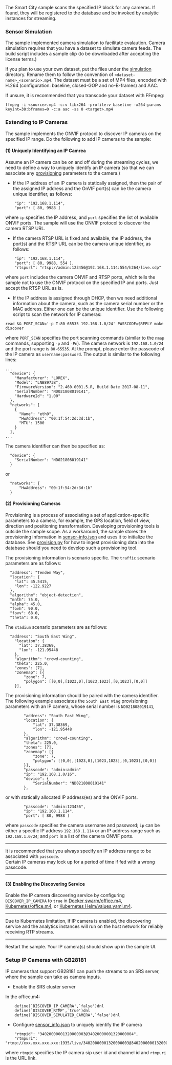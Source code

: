 
The Smart City sample scans the specified IP block for any cameras. If found, they will be registered to the database and be invoked by analytic instances for streaming.

### Sensor Simulation

The sample implemented camera simulation to facilitate evalaution. Camera simulation requires that you have a dataset to simulate camera feeds. The build script includes a sample clip (to be downloaded after accepting the license terms.)

If you plan to use your own dataset, put the files under the [simulation](simulation) directory. Rename them to follow the convention of ```<dataset-name>_<scenario>.mp4```. The dataset must be a set of MP4 files, encoded with H.264 (configuration: baseline, closed-GOP and no-B-frames) and AAC.   

If unsure, it is recommended that you transcode your dataset with FFmpeg:

```
ffmpeg -i <source>.mp4 -c:v libx264 -profile:v baseline -x264-params keyint=30:bframes=0 -c:a aac -ss 0 <target>.mp4
```

### Extending to IP Cameras

The sample implements the ONVIF protocol to discover IP cameras on the specified IP range. Do the following to add IP cameras to the sample:   

#### (1) Uniquely Identifying an IP Camrea

Assume an IP camera can be on and off during the streaming cycles, we need to define a way to uniquely identify an IP camera (so that we can associate any [provisioning](#2-provisioning-cameras) parameters to the camera.)   

- If the IP address of an IP camera is statically assigned, then the pair of the assigned IP address and the OnVIF port(s) can be the camera unique identifier, as follows:

```
    "ip": "192.168.1.114",
    "port": [ 80, 9988 ]
```

where `ip` specifies the IP address, and `port` specifies the list of available ONVIF ports. The sample will use the ONVIF protocol to discover the camera RTSP URL.           

- If the camera RTSP URL is fixed and available, the IP address, the port(s) and the RTSP URL can be the camera unique identifier, as follows:   

```
    "ip": "192.168.1.114",
    "port": [ 80, 9988, 554 ],
    "rtspurl": "rtsp://admin:123456@192.168.1.114:554/h264/live.sdp"
```

where `port` includes the camera ONVIF and RTSP ports, which tells the sample not to use the ONVIF protocol on the specified IP and ports. Just accept the RTSP URL as is.  

- If the IP address is assigned through DHCP, then we need additional information about the camera, such as the camera serial number or the MAC address. Either one can be the unique identifier. Use the following script to scan the network for IP cameras:  

```
read && PORT_SCAN='-p T:80-65535 192.168.1.0/24' PASSCODE=$REPLY make discover
```

where `PORT_SCAN` specifies the port scanning commands (similar to the `nmap` commands, supporting `-p` and `-Pn`). The camera network is `192.168.1.0/24` and the port range is `80-65535`. At the prompt, please enter the passcode of the IP camera as `username:password`. The output is similar to the following lines:    

```
...
  "device": {
    "Manufacturer": "LOREX",
    "Model": "LNB8973B",
    "FirmwareVersion": "2.460.0001.5.R, Build Date 2017-08-11",
    "SerialNumber": "ND021808019141",
    "HardwareId": "1.00"
  },
  "networks": [
    {
      "Name": "eth0",
      "HwAddress": "00:1f:54:2d:3d:1b",
      "MTU": 1500
    }
  ],
...
```

The camera identifier can then be specified as:   

```
  "device": {
    "SerialNumber": "ND021808019141"
  }
```

or

```
  "networks": {
      "HwAddress": "00:1f:54:2d:3d:1b"
  }
```

#### (2) Provisioning Cameras

Provisioning is a process of associating a set of application-specific parameters to a camera, for example, the GPS location, field of view, direction and positioning transformation. Developing provisioning tools is outside the sample scope. As a workaround, the sample stores the provisioning information in [sensor-info.json](../maintenance/db-init/sensor-info.json) and uses it to initialize the database. See [provision.py](../maintenance/db-init/provision.py) for how to ingest provisioning data into the database should you need to develop such a provisioning tool.  

The provisioning information is scenario specific. The `traffic` scenario parameters are as follows:

```
  "address": "Tendem Way",
  "location": {
    "lat": 45.5415,
    "lon": -122.9227
  },
  "algorithm": "object-detection",
  "mnth": 75.0,
  "alpha": 45.0,
  "fovh": 90.0,
  "fovv": 68.0,
  "theta": 0.0,
```

The `stadium` scenario parameters are as follows:

```
  "address": "South East Wing",
    "location": {
      "lat": 37.38369,
      "lon": -121.95448
    },
    "algorithm": "crowd-counting",
    "theta": 225.0,
    "zones": [7],
    "zonemap": [{
        "zone": 7,
        "polygon": [[0,0],[1023,0],[1023,1023],[0,1023],[0,0]]
    }],
```

The provisioning information should be paired with the camera identifier. The following example associates the ```South East Wing``` provisioning parameters with an IP camera, whose serial number is `ND021808019141`,  

```
        "address": "South East Wing",
        "location": {
            "lat": 37.38369,
            "lon": -121.95448
        },
        "algorithm": "crowd-counting",
        "theta": 225.0,
        "zones": [7],
        "zonemap": [{
            "zone": 7,
            "polygon": [[0,0],[1023,0],[1023,1023],[0,1023],[0,0]]
        }],
        "passcode": "admin:admin"
        "ip": "192.168.1.0/16",
        "device": { 
            "SerialNumber": "ND021808019141"
        },
```

or with statically allocated IP address(es) and the ONVIF ports.     
```
        "passcode": "admin:123456",
        "ip": "192.168.1.114",
        "port": [ 80, 9988 ]
```

where `passcode` specifies the camera username and password; `ip` can be either a specific IP address `192.168.1.114` or an IP address range such as `192.168.1.0/24`; and `port` is a list of the camera ONVIF ports.    

---

It is recommended that you always specify an IP address range to be associated with `passcode`.  
Certain IP cameras may lock up for a period of time if fed with a wrong passcode.    

---

#### (3) Enabling the Discovering Service

Enable the IP camera discovering service by configuring ```DISCOVER_IP_CAMERA``` to ```true``` in [Docker swarm/office.m4](../deployment/docker-swarm/office.m4), [Kubernetes/office.m4](../deployment/kubernetes/yaml/office.m4), or [Kubernetes Helm/values.yaml.m4](../deployment/kubernetes/helm/smtc/values.yaml.m4).

--- 

Due to Kubernetes limitation, if IP camera is enabled, the discovering service and the analytics instances will run on the host network for reliably receiving RTP streams.   

---

Restart the sample. Your IP camera(s) should show up in the sample UI.      

### Setup IP Cameras with GB28181

IP cameras that support GB28181 can push the streams to an SRS server, where the sample can take as camera inputs.  

- Enable the SRS cluster server  

In the office.m4:

```
    define(`DISCOVER_IP_CAMERA',`false')dnl
    define(`DISCOVER_RTMP',`true')dnl
    define(`DISCOVER_SIMULATED_CAMERA',`false')dnl
```

- Configure [sensor_info.json](../maintenance/db-init/sensor_info.json) to uniquely identify the IP camera   

```
    "rtmpid": "34020000001320000003@34020000001320000004",
    "rtmpuri": "rtmp://xxx.xxx.xxx.xxx:1935/live/34020000001320000003@34020000001320000004"
```

where `rtmpid` specifies the IP camera sip user id and channel id and `rtmpuri` is the URL link.  

